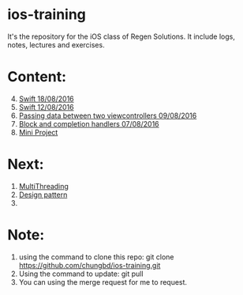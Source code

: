 # ios-training
It's the repository for the iOS class of Regen Solutions. It include logs, notes, lectures and exercises.


# Content:
4. [Swift 18/08/2016](https://github.com/chungbd/ios-training/tree/master/Swift)
3. [Swift 12/08/2016](https://github.com/chungbd/ios-training/tree/master/Swift)
2. [Passing data between two viewcontrollers 09/08/2016](https://github.com/chungbd/ios-training/tree/master/PassingData)
1. [Block and completion handlers 07/08/2016 ](https://github.com/chungbd/ios-training/tree/master/Block)
5. [Mini Project](https://github.com/chungbd/ios-training/tree/master/Mini%20Project)

# Next:
1. [MultiThreading](https://github.com/chungbd/ios-training/tree/master/MultiThreading)
2. [Design pattern](https://github.com/chungbd/ios-training/tree/master)
3. 

# Note:
1. using the command to clone this repo: git clone https://github.com/chungbd/ios-training.git  
2. Using the command to update: git pull
3. You can using the merge request for me to request.
